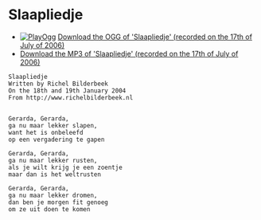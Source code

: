 # Slaapliedje

 * [![PlayOgg](http://static.fsf.org/playogg/Play_ogg_80x15.png "I support PlayOgg!")](http://playogg.org) [Download the OGG of 'Slaapliedje' (recorded on the 17th of July of 2006)](CD03_14Slaapliedje.ogg)
 * [Download the MP3 of 'Slaapliedje' (recorded on the 17th of July of 2006)](CD03_14Slaapliedje.mp3)

```
Slaapliedje
Written by Richel Bilderbeek
On the 18th and 19th January 2004
From http://www.richelbilderbeek.nl


Gerarda, Gerarda,
ga nu maar lekker slapen,
want het is onbeleefd 
op een vergadering te gapen

Gerarda, Gerarda,
ga nu maar lekker rusten,
als je wilt krijg je een zoentje
maar dan is het weltrusten

Gerarda, Gerarda,
ga nu maar lekker dromen,
dan ben je morgen fit genoeg 
om ze uit doen te komen
```
